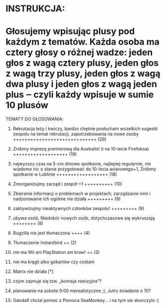 # INSTRUKCJA:
# Głosujemy wpisując plusy pod każdym z tematów. Każda osoba ma cztery głosy o różnej wadze: jeden głos z wagą cztery plusy, jeden głos z wagą trzy plusy, jeden głos z wagą dwa plusy i jeden głos z wagą jeden plus ‒ czyli każdy wpisuje w sumie 10 plusów

TEMATY DO GŁOSOWANIA:

1. Rekrutacja leży i kwiczy, bardzo chętnie posłucham wszelkich sugestii zespołu na temat rekrutacji, zapotrzebowania na nowe osoby
+++++++++++++++++++++++++++++ (29)

14. Zróbmy imprezę premierową dla Australis! (i na 10-lecie Firefoksa)
+++++++++++++++++++ (19)

9. najwyzszy czas na 5-cio dniowe spotkanie, najlepiej regularnie, nie wiadomo nic o stanie przygotować do 10-lecia aviarowego+1, Zróbmy spotkanie w Lublinie
++++++++++++++++++ (18)

13. Zreorganizujmy zarząd i zespół +1
++++++++++ (10)

4. Zbieranie informacji o problemach w projektach, zarządzanie nimi i nadzorowanie ich ogólnie nie działa
+++++++++ (9)

15. zaktywizujmy nieaktywnych członków zespołu!
+++++++++ (9)

5. ubywa osób, Niedobór nowych osób, dotychczasowe się wykruszają
++++++++ (8)

2. Bugzilla nie jest tłumaczona
++++ (4)

3. Tłumaczenie Instantbird
++ (2)

7. nie ma Wii ani PlayStation ani krow!
++ (2)

6. nie ma kręgli albo gokartów czy cośtam

8. Matrix nie działa [*]

10. czym zajmuje się tzw. „komisja rewizyjna”?

11. planowanie na sobote 9:00 nierealistyczne ;), Jutro śniadanie o 10? 

12. Gandalf chcial pomoc z Pomoca SeaMonkey... i na tym sie skonczylo :(
